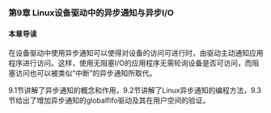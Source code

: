 ### 第9章 Linux设备驱动中的异步通知与异步I/O

#### 本章导读

在设备驱动中使用异步通知可以使得对设备的访问可进行时，由驱动主动通知应用程序进行访问。这样，使用无阻塞I/O的应用程序无需轮询设备是否可访问，而阻塞访问也可以被类似“中断”的异步通知所取代。

9.1节讲解了异步通知的概念和作用，9.2节讲解了Linux异步通知的编程方法，9.3节给出了增加异步通知的globalfifo驱动及其在用户空间的验证。



